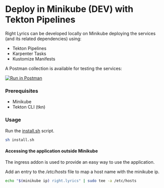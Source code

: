 # Deploy in Minikube (DEV) with Tekton Pipelines

Right Lyrics can be developed locally on Minikube deploying the services (and its related dependencies) using:

* Tekton Pipelines
* Karpenter Tasks
* Kustomize Manifests

A Postman collection is available for testing the services:

[![Run in Postman](https://run.pstmn.io/button.svg)](https://app.getpostman.com/run-collection/c9b134cf391caba635d7)

### Prerequisites

* Minikube
* Tekton CLI (tkn)

### Usage

Run the [install.sh](install.sh) script.

```bash
sh install.sh
```

#### Accessing the application outside Minikube

The ingress addon is used to provide an easy way to use the application. 

Add an entry to the */etc/hosts* file to map a host name with the minikube ip.

```bash  
echo "$(minikube ip) right.lyrics" | sudo tee -a /etc/hosts
```